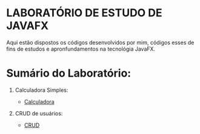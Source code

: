 # LABORATÓRIO DE ESTUDO DE JAVAFX

Aqui estão dispostos os códigos desenvolvidos por mim, códigos esses de fins de estudos e apronfundamentos na tecnológia JavaFX.

# Sumário do Laboratório:

1. Calculadora Simples:
   * [Calculadora](https://github.com/ericrodriguesfer/Academico/tree/master/estudo-javafx/calculadora-simples-javafx)

2. CRUD de usuários:
   * [CRUD](https://github.com/ericrodriguesfer/Academico/tree/master/estudo-javafx/crud-usuarios-javafx)

